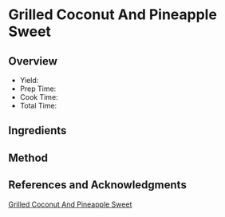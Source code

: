 # Grilled Coconut And Pineapple Sweet

## Overview

- Yield:
- Prep Time:
- Cook Time:
- Total Time:

## Ingredients


## Method



## References and Acknowledgments

[Grilled Coconut And Pineapple Sweet](http://www.closetcooking.com/2015/06/grilled-coconut-and-pineapple-sweet.html)
